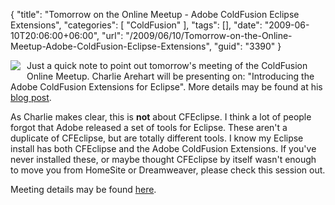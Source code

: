 {
	"title": "Tomorrow on the Online Meetup - Adobe ColdFusion Eclipse Extensions",
	"categories": [
		"ColdFusion"
	],
	"tags": [],
	"date": "2009-06-10T20:06:00+06:00",
	"url": "/2009/06/10/Tomorrow-on-the-Online-Meetup-Adobe-ColdFusion-Eclipse-Extensions",
	"guid": "3390"
}

<img src="http://static.raymondcamden.com/images/cfjedi//charlie.jpg" align="left" style="margin-right:10px;margin-bottom:10px;"> Just a quick note to point out tomorrow's meeting of the ColdFusion Online Meetup. Charlie Arehart will be presenting on: "Introducing the Adobe ColdFusion Extensions for Eclipse". More details may be found at his <a href="http://www.carehart.org/blog/client/index.cfm/2009/6/9/am_speaking_on_meetup_Adobe_Eclipse_CF_Extensions">blog post</a>.

As Charlie makes clear, this is <b>not</b> about CFEclipse. I think a lot of people forgot that Adobe released a set of tools for Eclipse. These aren't a duplicate of CFEclipse, but are totally different tools. I know my Eclipse install has both CFEclipse and the Adobe ColdFusion Extensions. If you've never installed these, or maybe thought CFEclipse by itself wasn't enough to move you from HomeSite or Dreamweaver, please check this session out. 

Meeting details may be found <a href="http://www.meetup.com/coldfusionmeetup/calendar/10604206/">here</a>. 

<br clear="left">
